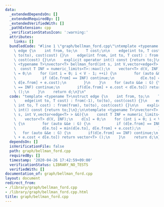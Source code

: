 ```yaml
---
data:
  _extendedDependsOn: []
  _extendedRequiredBy: []
  _extendedVerifiedWith: []
  _pathExtension: cpp
  _verificationStatusIcon: ':warning:'
  attributes:
    links: []
  bundledCode: "#line 1 \"graph/bellman_ford.cpp\"\ntemplate <typename T>\nstruct\
    \ edge {\n    int from, to;\n    T cost;\n\n    edge(int to, T cost) : from(-1),\
    \ to(to), cost(cost) {}\n    edge(int from, int to, T cost) : from(from), to(to),\
    \ cost(cost) {}\n\n    explicit operator int() const {return to;}\n};\n\ntemplate\
    \ <typename T>\nvector<T> bellman_ford(int s, int V,vector<edge<T> > &G){\n  \
    \  const T INF = numeric_limits<T>::max();\n    vector<T> d(V, INF);\n    d[s]\
    \ = 0;\n    for (int i = 0; i < V - 1; ++i) {\n        for (auto &&e : G) {\n\
    \            if (d[e.from] == INF) continue;\n            d[e.to] = min(d[e.to],\
    \ d[e.from] + e.cost);\n        }\n    }\n    for (auto &&e : G) {\n        if(d[e.from]\
    \ == INF) continue;\n        if(d[e.from] + e.cost < d[e.to]) return vector<T>\
    \ ();\n    }\n    return d;\n}\n"
  code: "template <typename T>\nstruct edge {\n    int from, to;\n    T cost;\n\n\
    \    edge(int to, T cost) : from(-1), to(to), cost(cost) {}\n    edge(int from,\
    \ int to, T cost) : from(from), to(to), cost(cost) {}\n\n    explicit operator\
    \ int() const {return to;}\n};\n\ntemplate <typename T>\nvector<T> bellman_ford(int\
    \ s, int V,vector<edge<T> > &G){\n    const T INF = numeric_limits<T>::max();\n\
    \    vector<T> d(V, INF);\n    d[s] = 0;\n    for (int i = 0; i < V - 1; ++i)\
    \ {\n        for (auto &&e : G) {\n            if (d[e.from] == INF) continue;\n\
    \            d[e.to] = min(d[e.to], d[e.from] + e.cost);\n        }\n    }\n \
    \   for (auto &&e : G) {\n        if(d[e.from] == INF) continue;\n        if(d[e.from]\
    \ + e.cost < d[e.to]) return vector<T> ();\n    }\n    return d;\n}"
  dependsOn: []
  isVerificationFile: false
  path: graph/bellman_ford.cpp
  requiredBy: []
  timestamp: '2020-04-26 17:42:59+09:00'
  verificationStatus: LIBRARY_NO_TESTS
  verifiedWith: []
documentation_of: graph/bellman_ford.cpp
layout: document
redirect_from:
- /library/graph/bellman_ford.cpp
- /library/graph/bellman_ford.cpp.html
title: graph/bellman_ford.cpp
---
```


